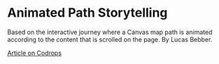 # Animated Path Storytelling

Based on the interactive journey where a Canvas map path is animated according to the content that is scrolled on the page. By Lucas Bebber.

[Article on Codrops](http://tympanus.net/codrops/?p=25667)

